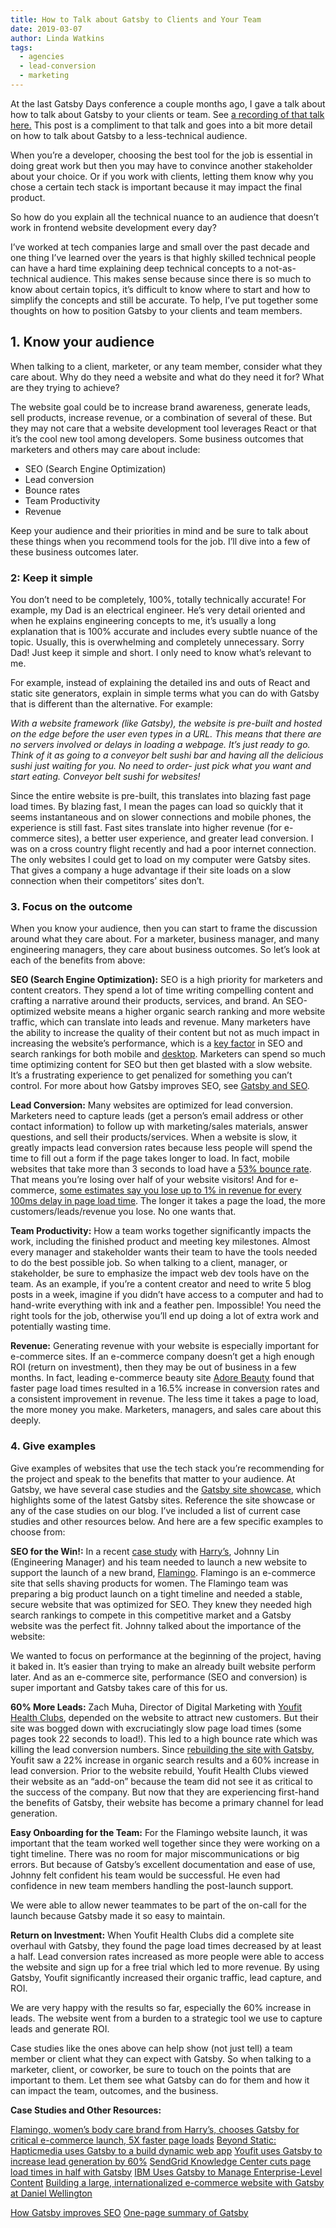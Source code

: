 ```yaml
---
title: How to Talk about Gatsby to Clients and Your Team
date: 2019-03-07
author: Linda Watkins
tags:
  - agencies
  - lead-conversion
  - marketing
---
```


At the last Gatsby Days conference a couple months ago, I gave a talk about how to talk about Gatsby to your clients or team. See [a recording of that talk here.](https://www.gatsbyjs.com/gatsby-days-positioning-linda "The Power of Positioning: Selling Gatsby to Your Clients") This post is a compliment to that talk and goes into a bit more detail on how to talk about Gatsby to a less-technical audience.

When you’re a developer, choosing the best tool for the job is essential in doing great work but then you may have to convince another stakeholder about your choice. Or if you work with clients, letting them know why you chose a certain tech stack is important because it may impact the final product.

So how do you explain all the technical nuance to an audience that doesn’t work in frontend website development every day?

I’ve worked at tech companies large and small over the past decade and one thing I’ve learned over the years is that highly skilled technical people can have a hard time explaining deep technical concepts to a not-as-technical audience. This makes sense because since there is so much to know about certain topics, it’s difficult to know where to start and how to simplify the concepts and still be accurate. To help, I’ve put together some thoughts on how to position Gatsby to your clients and team members.

## **1. Know your audience**

When talking to a client, marketer, or any team member, consider what they care about. Why do they need a website and what do they need it for? What are they trying to achieve?

The website goal could be to increase brand awareness, generate leads, sell products, increase revenue, or a combination of several of these. But they may not care that a website development tool leverages React or that it’s the cool new tool among developers. Some business outcomes that marketers and others may care about include:

- SEO (Search Engine Optimization)
- Lead conversion
- Bounce rates
- Team Productivity
- Revenue

Keep your audience and their priorities in mind and be sure to talk about these things when you recommend tools for the job. I’ll dive into a few of these business outcomes later.

### **2: Keep it simple**

You don’t need to be completely, 100%, totally technically accurate! For example, my Dad is an electrical engineer. He’s very detail oriented and when he explains engineering concepts to me, it’s usually a long explanation that is 100% accurate and includes every subtle nuance of the topic. Usually, this is overwhelming and completely unnecessary. Sorry Dad! Just keep it simple and short. I only need to know what’s relevant to me.

For example, instead of explaining the detailed ins and outs of React and static site generators, explain in simple terms what you can do with Gatsby that is different than the alternative. For example:

_With a website framework (like Gatsby), the website is pre-built and hosted on the edge before the user even types in a URL. This means that there are no servers involved or delays in loading a webpage. It’s just ready to go. Think of it as going to a conveyor belt sushi bar and having all the delicious sushi just waiting for you. No need to order- just pick what you want and start eating. Conveyor belt sushi for websites!_

Since the entire website is pre-built, this translates into blazing fast page load times. By blazing fast, I mean the pages can load so quickly that it seems instantaneous and on slower connections and mobile phones, the experience is still fast. Fast sites translate into higher revenue (for e-commerce sites), a better user experience, and greater lead conversion. I was on a cross country flight recently and had a poor internet connection. The only websites I could get to load on my computer were Gatsby sites. That gives a company a huge advantage if their site loads on a slow connection when their competitors’ sites don’t.

### **3. Focus on the outcome**

When you know your audience, then you can start to frame the discussion around what they care about. For a marketer, business manager, and many engineering managers, they care about business outcomes. So let’s look at each of the benefits from above:

**SEO (Search Engine Optimization):** SEO is a high priority for marketers and content creators. They spend a lot of time writing compelling content and crafting a narrative around their products, services, and brand. An SEO-optimized website means a higher organic search ranking and more website traffic, which can translate into leads and revenue. Many marketers have the ability to increase the quality of their content but not as much impact in increasing the website’s performance, which is a [key factor](https://webmasters.googleblog.com/2018/01/using-page-speed-in-mobile-search.html "SEO and website performance") in SEO and search rankings for both mobile and [desktop](https://webmasters.googleblog.com/2010/04/using-site-speed-in-web-search-ranking.html "SEO for desktop"). Marketers can spend so much time optimizing content for SEO but then get blasted with a slow website. It’s a frustrating experience to get penalized for something you can’t control. For more about how Gatsby improves SEO, see [Gatsby and SEO](/docs/seo/).

**Lead Conversion:** Many websites are optimized for lead conversion. Marketers need to capture leads (get a person’s email address or other contact information) to follow up with marketing/sales materials, answer questions, and sell their products/services. When a website is slow, it greatly impacts lead conversion rates because less people will spend the time to fill out a form if the page takes longer to load. In fact, mobile websites that take more than 3 seconds to load have a [53% bounce rate](https://www.thinkwithgoogle.com/marketing-resources/data-measurement/mobile-page-speed-new-industry-benchmarks/). That means you’re losing over half of your website visitors! And for e-commerce, [some estimates say you lose up to 1% in revenue for every 100ms delay in page load time](https://www.section.io/blog/page-load-time-bounce-rate/). The longer it takes a page the load, the more customers/leads/revenue you lose. No one wants that.

**Team Productivity:** How a team works together significantly impacts the work, including the finished product and meeting key milestones. Almost every manager and stakeholder wants their team to have the tools needed to do the best possible job. So when talking to a client, manager, or stakeholder, be sure to emphasize the impact web dev tools have on the team. As an example, if you’re a content creator and need to write 5 blog posts in a week, imagine if you didn’t have access to a computer and had to hand-write everything with ink and a feather pen. Impossible! You need the right tools for the job, otherwise you’ll end up doing a lot of extra work and potentially wasting time.

**Revenue:** Generating revenue with your website is especially important for e-commerce sites. If an e-commerce company doesn’t get a high enough ROI (return on investment), then they may be out of business in a few months. In fact, leading e-commerce beauty site [Adore Beauty](https://topflightapps.com/ideas/why-page-load-time-matters/) found that faster page load times resulted in a 16.5% increase in conversion rates and a consistent improvement in revenue. The less time it takes a page to load, the more money you make. Marketers, managers, and sales care about this deeply.

### **4. Give examples**

Give examples of websites that use the tech stack you’re recommending for the project and speak to the benefits that matter to your audience. At Gatsby, we have several case studies and the [Gatsby site showcase](/showcase/), which highlights some of the latest Gatsby sites. Reference the site showcase or any of the case studies on our blog. I’ve included a list of current case studies and other resources below. And here are a few specific examples to choose from:

**SEO for the Win!:** In a recent [case study](/blog/2019-01-30-flamingo-case-study/ "Flamingo case study") with [Harry’s](https://www.harrys.com/en/us), Johnny Lin (Engineering Manager) and his team needed to launch a new website to support the launch of a new brand, [Flamingo](https://www.shopflamingo.com/). Flamingo is an e-commerce site that sells shaving products for women. The Flamingo team was preparing a big product launch on a tight timeline and needed a stable, secure website that was optimized for SEO. They knew they needed high search rankings to compete in this competitive market and a Gatsby website was the perfect fit. Johnny talked about the importance of the website:

<Pullquote citation="Johnny Lin">
  We wanted to focus on performance at the beginning of the project, having it
  baked in. It’s easier than trying to make an already built website perform
  later. And as an e-commerce site, performance (SEO and conversion) is super
  important and Gatsby takes care of this for us.
</Pullquote>

**60% More Leads:** Zach Muha, Director of Digital Marketing with [Youfit Health Clubs](/blog/2018-11-16-youfit-case-study/), depended on the website to attract new customers. But their site was bogged down with excruciatingly slow page load times (some pages took 22 seconds to load!). This led to a high bounce rate which was killing the lead conversion numbers. Since [rebuilding the site with Gatsby](/blog/2018-11-16-youfit-case-study/), Youfit saw a 22% increase in organic search results and a 60% increase in lead conversion. Prior to the website rebuild, Youfit Health Clubs viewed their website as an “add-on” because the team did not see it as critical to the success of the company. But now that they are experiencing first-hand the benefits of Gatsby, their website has become a primary channel for lead generation.

**Easy Onboarding for the Team:** For the Flamingo website launch, it was important that the team worked well together since they were working on a tight timeline. There was no room for major miscommunications or big errors. But because of Gatsby’s excellent documentation and ease of use, Johnny felt confident his team would be successful. He even had confidence in new team members handling the post-launch support.

<Pullquote>
  We were able to allow newer teammates to be part of the on-call for the launch
  because Gatsby made it so easy to maintain.
</Pullquote>

**Return on Investment:** When Youfit Health Clubs did a complete site overhaul with Gatsby, they found the page load times decreased by at least a half. Lead conversion rates increased as more people were able to access the website and sign up for a free trial which led to more revenue. By using Gatsby, Youfit significantly increased their organic traffic, lead capture, and ROI.

<Pullquote citation="Zach Muha, Director of Digital Marketing @ Youfit">
  We are very happy with the results so far, especially the 60% increase in
  leads. The website went from a burden to a strategic tool we use to capture
  leads and generate ROI.
</Pullquote>

Case studies like the ones above can help show (not just tell) a team member or client what they can expect with Gatsby. So when talking to a marketer, client, or coworker, be sure to touch on the points that are important to them. Let them see what Gatsby can do for them and how it can impact the team, outcomes, and the business.

**Case Studies and Other Resources:**

[Flamingo, women’s body care brand from Harry’s, chooses Gatsby for critical e-commerce launch, 5X faster page loads](/blog/2019-01-30-flamingo-case-study/)
[Beyond Static: Hapticmedia uses Gatsby to a build dynamic web app](/blog/2019-02-05-hapticmedia-case-study/)
[Youfit uses Gatsby to increase lead generation by 60%](/blog/2018-11-16-youfit-case-study/)
[SendGrid Knowledge Center cuts page load times in half with Gatsby](/blog/2018-09-27-sendgrid-knowledge-center-cuts-page-load-times-in-half-with-gatsby/)
[IBM Uses Gatsby to Manage Enterprise-Level Content](/blog/2018-12-17-ibm-case-study/#big-company-big-website)
[Building a large, internationalized e-commerce website with Gatsby at Daniel Wellington](/blog/2019-01-28-building-a-large-ecommerce-website-with-gatsby-at-daniel-wellington/)

[How Gatsby improves SEO](/docs/seo/)
[One-page summary of Gatsby](/gatsby-one-pager.pdf)
